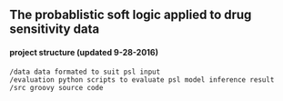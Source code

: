 ## The probablistic soft logic applied to drug sensitivity data

#### project structure (updated 9-28-2016)
    /data data formated to suit psl input
    /evaluation python scripts to evaluate psl model inference result
    /src groovy source code
